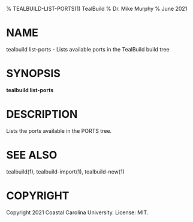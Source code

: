 % TEALBUILD-LIST-PORTS(1) TealBuild
% Dr. Mike Murphy
% June 2021


# NAME

tealbuild list-ports - Lists available ports in the TealBuild build tree


# SYNOPSIS

**tealbuild list-ports**


# DESCRIPTION

Lists the ports available in the PORTS tree.


# SEE ALSO

tealbuild(1), tealbuild-import(1), tealbuild-new(1)


# COPYRIGHT

Copyright 2021 Coastal Carolina University. License: MIT.
